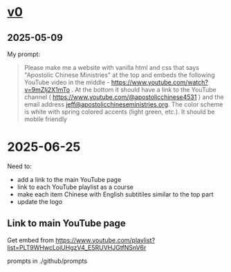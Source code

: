 # [v0](./v0)

## 2025-05-09

My prompt:

> Please make me a website with vanilla html and css that says "Apostolic Chinese Ministries" at the top and embeds the following YouTube video in the middle - https://www.youtube.com/watch?v=9mZIj2X1mTo . At the bottom it should have a link to the YouTube channel ( https://www.youtube.com/@apostolicchinese4531 ) and the email address jeff@apostolicchineseministries.org. The color scheme is white with spring colored accents (light green, etc.). It should be mobile friendly

# 2025-06-25

Need to:

- add a link to the main YouTube page
- link to each YouTube playlist as a course
- make each item Chinese with English subtitiles similar to the top part
- update the logo

## Link to main YouTube page

Get embed from https://www.youtube.com/playlist?list=PLT9WHwcLoiUHgzV4_E5RUVHJGtfNSnV6r

prompts in ./github/prompts